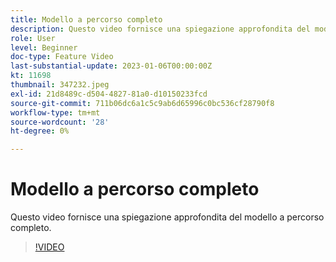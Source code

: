 ```yaml
---
title: Modello a percorso completo
description: Questo video fornisce una spiegazione approfondita del modello a percorso completo.
role: User
level: Beginner
doc-type: Feature Video
last-substantial-update: 2023-01-06T00:00:00Z
kt: 11698
thumbnail: 347232.jpeg
exl-id: 21d8489c-d504-4827-81a0-d10150233fcd
source-git-commit: 711b06dc6a1c5c9ab6d65996c0bc536cf28790f8
workflow-type: tm+mt
source-wordcount: '28'
ht-degree: 0%

---
```


# Modello a percorso completo

Questo video fornisce una spiegazione approfondita del modello a percorso completo.

>[!VIDEO](https://video.tv.adobe.com/v/347232/?quality=12&learn=on)
